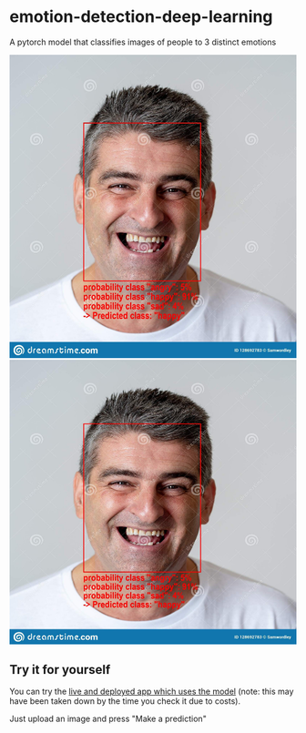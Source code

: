 # emotion-detection-deep-learning
A pytorch model that classifies images of people to 3 distinct emotions

![example of classification](https://github.com/ttanida/emotion-detection-deep-learning/blob/main/images_for_README/sample_img.jpeg)
<img src="https://github.com/ttanida/emotion-detection-deep-learning/blob/main/images_for_README/sample_img.jpeg" width="600" height="500" />

## Try it for yourself

You can try the [live and deployed app which uses the model](https://emotion-detection-320415.ew.r.appspot.com/) (note: this may have been taken down by the time you check it due to costs).

Just upload an image and press "Make a prediction"

